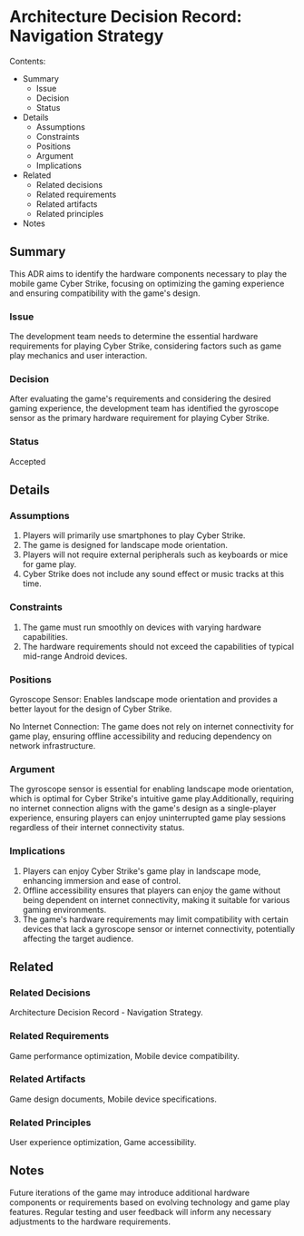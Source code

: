 # Architecture Decision Record: Navigation Strategy

Contents:

- Summary
    - Issue
    - Decision
    - Status
- Details
    - Assumptions
    - Constraints
    - Positions
    - Argument
    - Implications
- Related
    - Related decisions
    - Related requirements
    - Related artifacts
    - Related principles
- Notes

## Summary
This ADR aims to identify the hardware components necessary to play the mobile game Cyber Strike, focusing on optimizing the gaming experience and ensuring compatibility with the game's design.

### Issue
The development team needs to determine the essential hardware requirements for playing Cyber Strike, considering factors such as game play mechanics and user interaction.

### Decision
After evaluating the game's requirements and considering the desired gaming experience, the development team has identified the gyroscope sensor as the primary hardware requirement for playing Cyber Strike. 

### Status
Accepted

## Details

### Assumptions
1. Players will primarily use smartphones to play Cyber Strike.
2. The game is designed for landscape mode orientation.
3. Players will not require external peripherals such as keyboards or mice for game play.
4. Cyber Strike does not include any sound effect or music tracks at this time.

### Constraints
1. The game must run smoothly on devices with varying hardware capabilities.
2. The hardware requirements should not exceed the capabilities of typical mid-range Android devices.

### Positions
Gyroscope Sensor: Enables landscape mode orientation and provides a better layout for the design of Cyber Strike.

No Internet Connection: The game does not rely on internet connectivity for game play, ensuring offline accessibility and reducing dependency on network infrastructure.

### Argument
The gyroscope sensor is essential for enabling landscape mode orientation, which is optimal for Cyber Strike's intuitive game play.Additionally, requiring no internet connection aligns with the game's design as a single-player experience, ensuring players can enjoy uninterrupted game play sessions regardless of their internet connectivity status.

### Implications
1. Players can enjoy Cyber Strike's game play in landscape mode, enhancing immersion and ease of control.
2. Offline accessibility ensures that players can enjoy the game without being dependent on internet connectivity, making it suitable for various gaming environments.
3. The game's hardware requirements may limit compatibility with certain devices that lack a gyroscope sensor or internet connectivity, potentially affecting the target audience.

## Related

### Related Decisions 
Architecture Decision Record - Navigation Strategy.

### Related Requirements
Game performance optimization, Mobile device compatibility.

### Related Artifacts
Game design documents, Mobile device specifications.

### Related Principles
User experience optimization, Game accessibility.

## Notes
Future iterations of the game may introduce additional hardware components or requirements based on evolving technology and game play features. Regular testing and user feedback will inform any necessary adjustments to the hardware requirements.